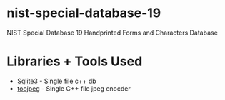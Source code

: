 # nist-special-database-19

NIST Special Database 19 Handprinted Forms and Characters Database

# Libraries + Tools Used
- [Sqlite3](https://www.sqlite.org/download.html) - Single file c++ db
- [toojpeg](https://create.stephan-brumme.com/toojpeg/) - Single C++ file jpeg enocder 